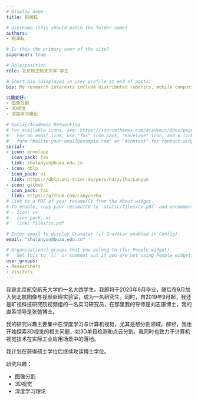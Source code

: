 ```yaml
---
# Display name
title: 祝澜耘

# Username (this should match the folder name)
authors:
- 祝澜耘

# Is this the primary user of the site?
superuser: true

# Role/position
role: 北京航空航天大学 学生

# Short bio (displayed in user profile at end of posts)
bio: My research interests include distributed robotics, mobile computing and programmable matter.

兴趣爱好:
- 图像分割
- 3D视觉
- 深度学习理论

# Social/Academic Networking
# For available icons, see: https://sourcethemes.com/academic/docs/page-builder/#icons
#   For an email link, use "fas" icon pack, "envelope" icon, and a link in the
#   form "mailto:your-email@example.com" or "#contact" for contact widget.
social:
- icon: envelope
  icon_pack: fas
  link: zhulanyun@buaa.edu.cn
- icon: dblp
  icon_pack: ai
  link: https://dblp.uni-trier.de/pers/hd/z/Zhu:Lanyun
- icon: github
  icon_pack: fab
  link: https://github.com/LanyunZhu
# Link to a PDF of your resume/CV from the About widget.
# To enable, copy your resume/CV to `static/files/cv.pdf` and uncomment the lines below.
# - icon: cv
#   icon_pack: ai
#   link: files/cv.pdf

# Enter email to display Gravatar (if Gravatar enabled in Config)
email: "zhulanyun@buaa.edu.cn"

# Organizational groups that you belong to (for People widget)
#   Set this to `[]` or comment out if you are not using People widget.
user_groups:
- Researchers
- Visitors
---
```


我是北京航空航天大学的一名大四学生。我即将于2020年6月毕业，随后在9月加入到北航图像与视频处理实验室，成为一名研究生。同时，自2019年9月起，我还是旷视科技研究院视频组的一名实习研究员，在那里我的导师是刘志康博士，我的直系领导是张弛博士。

我的研究兴趣主要集中在深度学习与计算机视觉，尤其是想分割领域。醉经，我也开始探索3D视觉的相关问题，如3D单目检测和点云分割。我同时也致力于计算机视觉技术在实际工业应用场景中的落地。

我计划在获得硕士学位后继续攻读博士学位。

研究兴趣：
- 图像分割
- 3D视觉
- 深度学习理论











